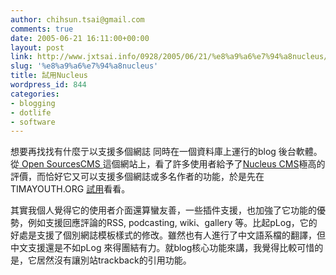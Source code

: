 ```yaml
---
author: chihsun.tsai@gmail.com
comments: true
date: 2005-06-21 16:11:00+00:00
layout: post
link: http://www.jxtsai.info/0928/2005/06/21/%e8%a9%a6%e7%94%a8nucleus/
slug: '%e8%a9%a6%e7%94%a8nucleus'
title: 試用Nucleus
wordpress_id: 844
categories:
- blogging
- dotlife
- software
---
```


想要再找找有什麼亍以支援多個網誌 同時在一個資料庫上運行的blog  後台軟體。從[ Open SourcesCMS ](http://www.jxtsai.info/blog/)這個網站上，看了許多使用者給予了[Nucleus CMS](http://www.jxtsai.info/blog/)極高的評價，而恰好它又可以支援多個網誌或多名作者的功能，於是先在TIMAYOUTH.ORG [試用](http://www.jxtsai.info/blog/)看看。  
  
其實我個人覺得它的使用者介面還算蠻友善，一些插件支援，也加強了它功能的優勢，例如支援回應評論的RSS, podcasting, wiki、gallery 等。比起pLog，它的好處是支援了個別網誌模板樣式的修改。雖然也有人進行了中文語系檔的翻譯，但中文支援還是不如pLog 來得團結有力。就blog核心功能來講，我覺得比較可惜的是，它居然沒有讓別站trackback的引用功能。
